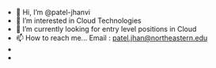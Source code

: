 - 👋 Hi, I’m @patel-jhanvi
- 👀 I’m interested in Cloud Technologies
- 🌱 I’m currently looking for entry level positions in Cloud
- 📫 How to reach me... Email : patel.jhan@northeastern.edu
- 
- 

<!---
patel-jhanvi/patel-jhanvi is a ✨ special ✨ repository because its `README.md` (this file) appears on your GitHub profile.
You can click the Preview link to take a look at your changes.
--->

